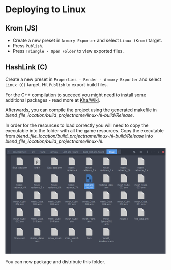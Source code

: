 # Deploying to Linux

## Krom (JS)

- Create a new preset in `Armory Exporter` and select `Linux (Krom)` target.
- Press `Publish`.
- Press `Triangle - Open Folder` to view exported files.

## HashLink (C)

Create a new preset in `Properties - Render - Armory Exporter` and select `Linux (C)` target. Hit `Publish` to export build files.

For the C++ compilation to succeed you might need to install some additional packages - read more at [Kha/Wiki](https://github.com/Kode/Kha/wiki/Linux).

Afterwards, you can compile the project using the generated makefile in *blend_file_location/build_projectname/linux-hl-build/Release*.

In order for the resources to load correctly you will need to copy the executable into the folder with all the game resources. Copy the executable from *blend_file_location/build_projectname/linux-hl-build/Release* into *blend_file_location/build_projectname/linux-hl*.

![](/deploy/img/linux/1.png)

You can now package and distribute this folder.

